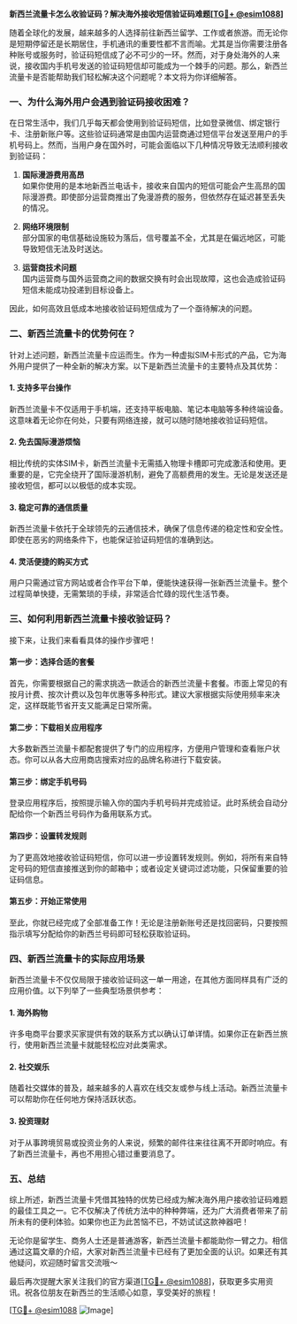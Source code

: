 **新西兰流量卡怎么收验证码？解决海外接收短信验证码难题[[TG💪+ @esim1088](https://t.me/s/esim1088)]**

随着全球化的发展，越来越多的人选择前往新西兰留学、工作或者旅游。而无论你是短期停留还是长期居住，手机通讯的重要性都不言而喻。尤其是当你需要注册各种账号或服务时，验证码短信成了必不可少的一环。然而，对于身处海外的人来说，接收国内手机号发送的验证码短信却可能成为一个棘手的问题。那么，新西兰流量卡是否能帮助我们轻松解决这个问题呢？本文将为你详细解答。

### **一、为什么海外用户会遇到验证码接收困难？**

在日常生活中，我们几乎每天都会使用到验证码短信，比如登录微信、绑定银行卡、注册新账户等。这些验证码通常是由国内运营商通过短信平台发送至用户的手机号码上。然而，当用户身在国外时，可能会面临以下几种情况导致无法顺利接收到验证码：

1. **国际漫游费用高昂**  
   如果你使用的是本地新西兰电话卡，接收来自国内的短信可能会产生高昂的国际漫游费。即使部分运营商推出了免漫游费的服务，但依然存在延迟甚至丢失的情况。

2. **网络环境限制**  
   部分国家的电信基础设施较为落后，信号覆盖不全，尤其是在偏远地区，可能导致短信无法及时送达。

3. **运营商技术问题**  
   国内运营商与国外运营商之间的数据交换有时会出现故障，这也会造成验证码短信未能成功投递到目标设备上。

因此，如何高效且低成本地接收验证码短信成为了一个亟待解决的问题。

### **二、新西兰流量卡的优势何在？**

针对上述问题，新西兰流量卡应运而生。作为一种虚拟SIM卡形式的产品，它为海外用户提供了一种全新的解决方案。以下是新西兰流量卡的主要特点及其优势：

#### **1. 支持多平台操作**
新西兰流量卡不仅适用于手机端，还支持平板电脑、笔记本电脑等多种终端设备。这意味着无论你在何处，只要有网络连接，就可以随时随地接收验证码短信。

#### **2. 免去国际漫游烦恼**
相比传统的实体SIM卡，新西兰流量卡无需插入物理卡槽即可完成激活和使用。更重要的是，它完全绕开了国际漫游机制，避免了高额费用的发生。无论是发送还是接收短信，都可以以极低的成本实现。

#### **3. 稳定可靠的通信质量**
新西兰流量卡依托于全球领先的云通信技术，确保了信息传递的稳定性和安全性。即使在恶劣的网络条件下，也能保证验证码短信的准确到达。

#### **4. 灵活便捷的购买方式**
用户只需通过官方网站或者合作平台下单，便能快速获得一张新西兰流量卡。整个过程简单快捷，无需繁琐的手续，非常适合忙碌的现代生活节奏。

### **三、如何利用新西兰流量卡接收验证码？**

接下来，让我们来看看具体的操作步骤吧！

#### **第一步：选择合适的套餐**
首先，你需要根据自己的需求挑选一款适合的新西兰流量卡套餐。市面上常见的有按月计费、按次计费以及包年优惠等多种形式。建议大家根据实际使用频率来决定，这样既能节省开支又能满足日常所需。

#### **第二步：下载相关应用程序**
大多数新西兰流量卡都配套提供了专门的应用程序，方便用户管理和查看账户状态。你可以从各大应用商店搜索对应的品牌名称进行下载安装。

#### **第三步：绑定手机号码**
登录应用程序后，按照提示输入你的国内手机号码并完成验证。此时系统会自动分配给你一个新西兰号码作为备用联系方式。

#### **第四步：设置转发规则**
为了更高效地接收验证码短信，你可以进一步设置转发规则。例如，将所有来自特定号码的短信直接推送到你的邮箱中；或者设定关键词过滤功能，只保留重要的验证码信息。

#### **第五步：开始正常使用**
至此，你就已经完成了全部准备工作！无论是注册新账号还是找回密码，只要按照指示填写分配给你的新西兰号码即可轻松获取验证码。

### **四、新西兰流量卡的实际应用场景**

新西兰流量卡不仅仅局限于接收验证码这一单一用途，在其他方面同样具有广泛的应用价值。以下列举了一些典型场景供参考：

#### **1. 海外购物**
许多电商平台要求买家提供有效的联系方式以确认订单详情。如果你正在新西兰旅行，使用新西兰流量卡就能轻松应对此类需求。

#### **2. 社交娱乐**
随着社交媒体的普及，越来越多的人喜欢在线交友或参与线上活动。新西兰流量卡可以帮助你在任何地方保持活跃状态。

#### **3. 投资理财**
对于从事跨境贸易或投资业务的人来说，频繁的邮件往来往往离不开即时响应。有了新西兰流量卡，再也不用担心错过重要消息了。

### **五、总结**

综上所述，新西兰流量卡凭借其独特的优势已经成为解决海外用户接收验证码难题的最佳工具之一。它不仅解决了传统方法中的种种弊端，还为广大消费者带来了前所未有的便利体验。如果你也正为此苦恼不已，不妨试试这款神器吧！

无论你是留学生、商务人士还是普通游客，新西兰流量卡都能助你一臂之力。相信通过这篇文章的介绍，大家对新西兰流量卡已经有了更加全面的认识。如果还有其他疑问，欢迎随时留言交流哦～ 

最后再次提醒大家关注我们的官方渠道[[TG💪+ @esim1088](https://t.me/s/esim1088)]，获取更多实用资讯。祝各位朋友在新西兰的生活顺心如意，享受美好的旅程！

[[TG💪+ @esim1088](https://t.me/s/esim1088) ![Image](https://i.postimg.cc/4NQfJmqS/Snipaste-2025-05-13-00-14-12.png)]